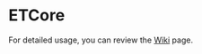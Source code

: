 # ETCore

For detailed usage, you can review the [Wiki](https://github.com/emrahturan/ETCore/wiki) page.

